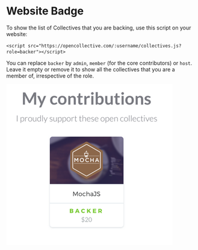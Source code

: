 # Website Badge

To show the list of Collectives that you are backing, use this script on your website:

```
<script src="https://opencollective.com/:username/collectives.js?role=backer"></script>
```

You can replace `backer` by `admin`, `member` (for the core contributors) or `host`. Leave it empty or remove it to show all the collectives that you are a member of, irrespective of the role.

![](<../.gitbook/assets/Screen Shot 2019-01-24 at 2.51.57 PM.png>)
